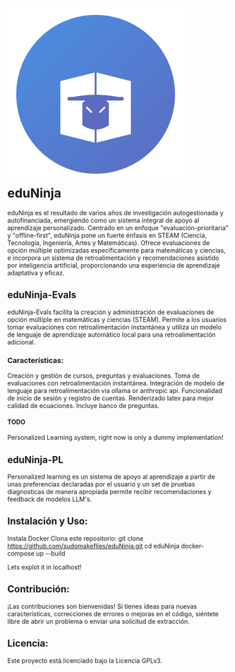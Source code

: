 # ![eduNinja logo](static/logo.svg) eduNinja
eduNinja es el resultado de varios años de investigación autogestionada y autofinanciada, emergiendo como un sistema integral de apoyo al aprendizaje personalizado. Centrado en un enfoque "evaluación-prioritaria" y "offline-first", eduNinja pone un fuerte énfasis en STEAM (Ciencia, Tecnología, Ingeniería, Artes y Matemáticas). Ofrece evaluaciones de opción múltiple optimizadas específicamente para matemáticas y ciencias, e incorpora un sistema de retroalimentación y recomendaciones asistido por inteligencia artificial, proporcionando una experiencia de aprendizaje adaptativa y eficaz.


## eduNinja-Evals
eduNinja-Evals facilita la creación y administración de evaluaciones de opción múltiple en matemáticas y ciencias (STEAM). Permite a los usuarios tomar evaluaciones con retroalimentación instantánea y utiliza un modelo de lenguaje de aprendizaje automático local para una retroalimentación adicional.

### Características:
Creación y gestión de cursos, preguntas y evaluaciones.
Toma de evaluaciones con retroalimentación instantánea.
Integración de modelo de lenguaje para retroalimentación via ollama or anthropic api.
Funcionalidad de inicio de sesión y registro de cuentas.
Renderizado latex para mejor calidad de ecuaciones.
Incluye banco de preguntas.

#### TODO
Personalized Learning system, right now is only a dummy implementation!

## eduNinja-PL
Personalized learning es un sistema de apoyo al aprendizaje a partir de unas preferencias declaradas por el usuario y un set de pruebas diagnosticas de manera apropiada permite recibir recomendaciones y feedback de modelos LLM's. 

## Instalación y Uso:
Instala Docker
Clona este repositorio: git clone https://github.com/sudomakeflies/eduNinja.git
cd eduNinja
docker-compose up --build

Lets explot it in localhost!

## Contribución:
¡Las contribuciones son bienvenidas! Si tienes ideas para nuevas características, correcciones de errores o mejoras en el código, siéntete libre de abrir un problema o enviar una solicitud de extracción.

## Licencia:
Este proyecto está licenciado bajo la Licencia GPLv3.
